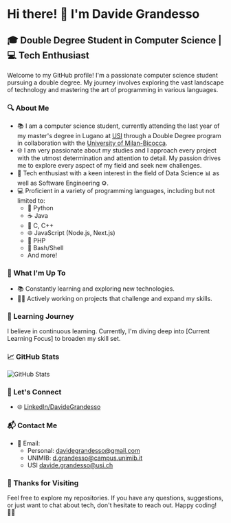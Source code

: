 # Hi there! 👋 I'm Davide Grandesso

## 🎓 Double Degree Student in Computer Science | 💻 Tech Enthusiast

Welcome to my GitHub profile! I'm a passionate computer science student pursuing a double degree. My journey involves exploring the vast landscape of technology and mastering the art of programming in various languages.

### 🔍 About Me

- 📚 I am a computer science student, currently attending the last year of my master's degree in Lugano at [USI](https://www.usi.ch) through a Double Degree program in collaboration with the [University of Milan-Bicocca](https://www.unimib.it/).
- 🌐 I am very passionate about my studies and I approach every project with the utmost determination and attention to detail. My passion drives me to explore every aspect of my field and seek new challenges.
- 🚀 Tech enthusiast with a keen interest in the field of Data Science 📊 as well as Software Engineering ⚙️.
- 💻 Proficient in a variety of programming languages, including but not limited to:
  - 🐍 Python
  - ☕ Java
  - 🎯 C, C++
  - 🌐 JavaScript (Node.js, Next.js)
  - 🐘 PHP
  - 🐚 Bash/Shell
  - And more!

### 🚀 What I'm Up To

- 📚 Constantly learning and exploring new technologies.
- 👩‍💻 Actively working on projects that challenge and expand my skills.

### 🌱 Learning Journey

I believe in continuous learning. Currently, I'm diving deep into [Current Learning Focus] to broaden my skill set.

### 📈 GitHub Stats

![GitHub Stats](https://github-readme-stats.vercel.app/api?username=dadegrande99&show_icons=true&hide_title=true&count_private=true&theme=radical)

### 🤝 Let's Connect

- 🌐 [LinkedIn/DavideGrandesso](https://www.linkedin.com/in/DavideGrandesso/)

### 📬 Contact Me

- 📧 Email:
  - Personal: [davidegrandesso@gmail.com](mailto:davidegrandesso@gmail.com)
  - UNIMIB: [d.grandesso@campus.unimib.it](mailto:d.grandesso@campus.unimib.it)
  - USI [davide.grandesso@usi.ch](mailto:davide.grandesso@usi.ch)

### 🎉 Thanks for Visiting

Feel free to explore my repositories. If you have any questions, suggestions, or just want to chat about tech, don't hesitate to reach out. Happy coding! 👨‍💻

